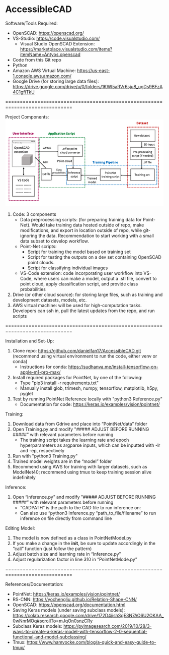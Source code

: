 # AccessibleCAD

Software/Tools Required:
* OpenSCAD: https://openscad.org/
* VS-Studio: https://code.visualstudio.com/
    - Visual Studio OpenSCAD Extension: https://marketplace.visualstudio.com/items?itemName=Antyos.openscad
* Code from this Git repo
* Python
* Amazon AWS Virtual Machine: https://us-east-1.console.aws.amazon.com/
* Google Drive (for storing large data files): https://drive.google.com/drive/u/0/folders/1KWI5aRVr6sju8_ugDs9BFzA4C1gfiTkU

=============================================================================

Project Components:
![Alt text](accessiblecad_workflow.png)
1. Code: 3 components
    - Data preprocessing scripts: (for preparing training data for Point-Net). Would take training data hosted outside of repo, make modifications, and export in location outside of repo, while git-ignoring the data. Recommendation to start working with a small data subset to develop workflow.
    - Point-Net scripts:
        * Script for training the model based on training set
        * Script for testing the outputs on a dev set containing OpenSCAD point clouds.
        * Script for classifying individual images
    - VS-Code extension: code incorporating user workflow into VS-Code, where users can make a model, output a .stl file, convert to point cloud, apply classification script, and provide class probabilities
2. Drive (or other cloud source): for storing large files, such as training and development datasets, models, etc.
3. AWS virtual machine: will be used for high-computation tasks. Developers can ssh in, pull the latest updates from the repo, and run scripts

=============================================================================

Installation and Set-Up:
1. Clone repo: https://github.com/danielfan17/AccessibleCAD.git (recommend using virtual environment to run the code, either venv or conda)
    - Instructions for conda: https://sudhanva.me/install-tensorflow-on-apple-m1-pro-max/
2. Install required packages for PointNet, by one of the following:
    - Type "pip3 install -r requirements.txt"
    - Manually install glob, trimesh, numpy, tensorflow, matplotlib, h5py, pyglet
3. Test by running PointNet Reference locally with "python3 Reference.py"
    - Documentation for code: https://keras.io/examples/vision/pointnet/

Training: 
1. Download data from Gdrive and place into “PointNet/data” folder
2. Open Training.py and modify "##### ADJUST BEFORE RUNNING #####” with relevant parameters before running
    - The training script takes the learning rate and epoch hyperparameters as argparse inputs, which can be inputted with -lr and -ep, respectively
3. Run with "python3 Training.py"
3. Trained model weights are in the “model” folder
4. Recommend using AWS for training with larger datasets, such as ModelNet40; recommend using tmux to keep training session alive indefinitely

Inference:
1. Open “Inference.py” and modify "##### ADJUST BEFORE RUNNING #####” with relevant parameters before running
    - “CADPATH” is the path to the CAD file to run inference on:
    - Can also use “python3 Inference.py “path_to_file/filename” to run inference on file directly from command line

Editing Model:
1. The model is now defined as a class in PointNetModel.py
2. If you make a change in the __init__, be sure to update accordingly in the “call” function (just follow the pattern)
3. Adjust batch size and learning rate in “Inference.py”
4. Adjust regularization factor in line 310 in “PointNetMode.py”

=============================================================================

References/Documentation:
* PointNet: https://keras.io/examples/vision/pointnet/
* RS-CNN: https://yochengliu.github.io/Relation-Shape-CNN/
* OpenSCAD: https://openscad.org/documentation.html
* Saving Keras models (under saving subclass models): https://colab.research.google.com/drive/172D4jishSgE3N7AO6U2OKAA_0wNnrMOq#scrollTo=mJqOn0snzCRy
* Subclass Keras models: https://pyimagesearch.com/2019/10/28/3-ways-to-create-a-keras-model-with-tensorflow-2-0-sequential-functional-and-model-subclassing/
* Tmux: https://www.hamvocke.com/blog/a-quick-and-easy-guide-to-tmux/